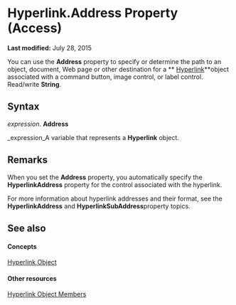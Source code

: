 
# Hyperlink.Address Property (Access)

 **Last modified:** July 28, 2015

You can use the  **Address** property to specify or determine the path to an object, document, Web page or other destination for a ** [Hyperlink](2ece7c11-ed02-8eec-9ecc-4e1aeeaa6e87.md)**object associated with a command button, image control, or label control. Read/write  **String**.

## Syntax

 _expression_. **Address**

 _expression_A variable that represents a  **Hyperlink** object.


## Remarks

 When you set the **Address** property, you automatically specify the **HyperlinkAddress** property for the control associated with the hyperlink.

For more information about hyperlink addresses and their format, see the  **HyperlinkAddress** and **HyperlinkSubAddress**property topics.


## See also


#### Concepts


 [Hyperlink Object](2ece7c11-ed02-8eec-9ecc-4e1aeeaa6e87.md)
#### Other resources


 [Hyperlink Object Members](59452547-c53a-69b7-fd78-2857410c3460.md)
